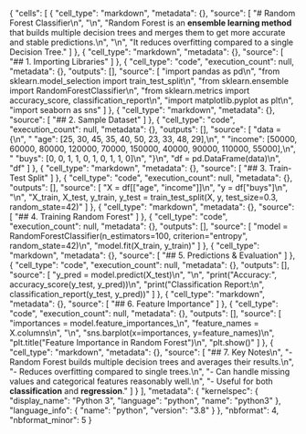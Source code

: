 {
 "cells": [
  {
   "cell_type": "markdown",
   "metadata": {},
   "source": [
    "# Random Forest Classifier\n",
    "\n",
    "Random Forest is an **ensemble learning method** that builds multiple decision trees and merges them to get more accurate and stable predictions.\n",
    "\n",
    "It reduces overfitting compared to a single Decision Tree."
   ]
  },
  {
   "cell_type": "markdown",
   "metadata": {},
   "source": [
    "## 1. Importing Libraries"
   ]
  },
  {
   "cell_type": "code",
   "execution_count": null,
   "metadata": {},
   "outputs": [],
   "source": [
    "import pandas as pd\n",
    "from sklearn.model_selection import train_test_split\n",
    "from sklearn.ensemble import RandomForestClassifier\n",
    "from sklearn.metrics import accuracy_score, classification_report\n",
    "import matplotlib.pyplot as plt\n",
    "import seaborn as sns"
   ]
  },
  {
   "cell_type": "markdown",
   "metadata": {},
   "source": [
    "## 2. Sample Dataset"
   ]
  },
  {
   "cell_type": "code",
   "execution_count": null,
   "metadata": {},
   "outputs": [],
   "source": [
    "data = {\n",
    "    \"age\": [25, 30, 45, 35, 40, 50, 23, 33, 48, 29],\n",
    "    \"income\": [50000, 60000, 80000, 120000, 70000, 150000, 40000, 90000, 110000, 55000],\n",
    "    \"buys\": [0, 0, 1, 1, 0, 1, 0, 1, 1, 0]\n",
    "}\n",
    "df = pd.DataFrame(data)\n",
    "df"
   ]
  },
  {
   "cell_type": "markdown",
   "metadata": {},
   "source": [
    "## 3. Train-Test Split"
   ]
  },
  {
   "cell_type": "code",
   "execution_count": null,
   "metadata": {},
   "outputs": [],
   "source": [
    "X = df[[\"age\", \"income\"]]\n",
    "y = df[\"buys\"]\n",
    "\n",
    "X_train, X_test, y_train, y_test = train_test_split(X, y, test_size=0.3, random_state=42)"
   ]
  },
  {
   "cell_type": "markdown",
   "metadata": {},
   "source": [
    "## 4. Training Random Forest"
   ]
  },
  {
   "cell_type": "code",
   "execution_count": null,
   "metadata": {},
   "outputs": [],
   "source": [
    "model = RandomForestClassifier(n_estimators=100, criterion=\"entropy\", random_state=42)\n",
    "model.fit(X_train, y_train)"
   ]
  },
  {
   "cell_type": "markdown",
   "metadata": {},
   "source": [
    "## 5. Predictions & Evaluation"
   ]
  },
  {
   "cell_type": "code",
   "execution_count": null,
   "metadata": {},
   "outputs": [],
   "source": [
    "y_pred = model.predict(X_test)\n",
    "\n",
    "print(\"Accuracy:\", accuracy_score(y_test, y_pred))\n",
    "print(\"Classification Report:\\n\", classification_report(y_test, y_pred))"
   ]
  },
  {
   "cell_type": "markdown",
   "metadata": {},
   "source": [
    "## 6. Feature Importance"
   ]
  },
  {
   "cell_type": "code",
   "execution_count": null,
   "metadata": {},
   "outputs": [],
   "source": [
    "importances = model.feature_importances_\n",
    "feature_names = X.columns\n",
    "\n",
    "sns.barplot(x=importances, y=feature_names)\n",
    "plt.title(\"Feature Importance in Random Forest\")\n",
    "plt.show()"
   ]
  },
  {
   "cell_type": "markdown",
   "metadata": {},
   "source": [
    "## 7. Key Notes\n",
    "- Random Forest builds multiple decision trees and averages their results.\n",
    "- Reduces overfitting compared to single trees.\n",
    "- Can handle missing values and categorical features reasonably well.\n",
    "- Useful for both **classification** and **regression**."
   ]
  }
 ],
 "metadata": {
  "kernelspec": {
   "display_name": "Python 3",
   "language": "python",
   "name": "python3"
  },
  "language_info": {
   "name": "python",
   "version": "3.8"
  }
 },
 "nbformat": 4,
 "nbformat_minor": 5
}

